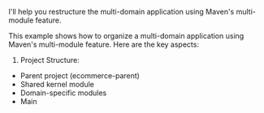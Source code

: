 I'll help you restructure the multi-domain application using Maven's multi-module feature.



This example shows how to organize a multi-domain application using Maven's multi-module feature. Here are the key aspects:

1. Project Structure:
- Parent project (ecommerce-parent)
- Shared kernel module
- Domain-specific modules
- Main
